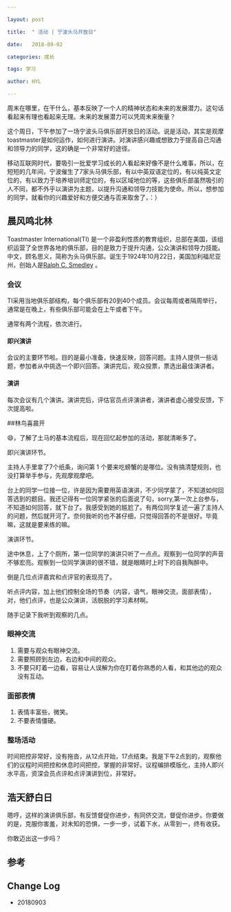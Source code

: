 ```yaml
---

layout: post

title:  " 活动 | 宁波头马开放日"

date:   2018-09-02

categories: 成长

tags: 学习

author: HYL

---
```


​	周末在哪里，在干什么，基本反映了一个人的精神状态和未来的发展潜力。这句话看起来有理也看起来无理。未来的发展潜力可以凭周末来衡量？



这个周日，下午参加了一场宁波头马俱乐部开放日的活动。说是活动，其实是观摩toastmaster是如何运作，如何进行演讲。对演讲感兴趣或想致力于提高自己沟通和领导力的同学，这的确是一个非常好的途径。



移动互联网时代，要吸引一批爱学习成长的人看起来好像不是什么难事，所以，在短短的几年间，宁波催生了7家头马俱乐部，有以中英双语定位的，有以纯英文定位的，有以致力于培养培训师定位的，有以区域地位的等，这些俱乐部虽然吸引的人不同，都不外乎以演讲为主题，以提升沟通和领导力技能为使命。所以，想参加的同学，就看你的兴趣爱好和方便交通与否来取舍了，：）



## 晨风鸣北林

Toastmaster International(TI) 是一个非盈利性质的教育组织，总部在美国，该组织运营了全世界各地的俱乐部，目的是致力于提升沟通，公众演讲和领导力技能。中文，顾名思义，简称为头马俱乐部。诞生于1924年10月22日，美国加利福尼亚州，创始人是[Ralph C. Smedley](https://en.wikipedia.org/wiki/Ralph_C._Smedley) 。



### 会议

TI采用当地俱乐部结构，每个俱乐部有20到40个成员。会议每周或者隔周举行，通常是在晚上，有些俱乐部可能会在上午或者下午。

通常有两个流程，依次进行。

#### 即兴演讲

会议的主要环节啦。目的是最小准备，快速反映，回答问题。主持人提供一些话题，参加者从中挑选一个即兴回答。演讲完后，观众投票，票选出最佳演讲者。

#### 演讲

每次会议有几个演讲。演讲完后，评估官员点评演讲者，演讲者虚心接受反馈，下次提高啦。



##林鸟喜晨开 

😄，了解了土马的基本流程后，现在回忆起参加的活动，那就清晰多了。

即兴演讲环节。

主持人手里拿了7个纸条，询问第 1 个要来吃螃蟹的是哪位。没有搞清楚规则，也没打算举手参与，先观摩观摩吧。

台上的同学一位接一位，许是因为需要用英语演讲，不少同学蒙了，不知道如何回答选到的题目。我还记得有一位同学紧张的后面说了句，sorry,第一次上台参与，不知道如何回答，就下台了。我感受到她的尴尬了。有两位同学复述一遍了主持人的问题，然后就开河了。奈何我听的也不甚仔细，只觉得回答的不是很好。毕竟嘛，这就是要来练的嘛。

演讲环节。

途中休息，上了个厕所，第一位同学的演讲只听了一点点。观察到一位同学的声音不够宏亮。观察到一位同学演讲的很不错，就是眼睛时上时下的自我陶醉中。



倒是几位点评嘉宾和点评官的表现亮了。

听点评内容，加上他们控制全场的节奏（内容，语气，眼神交流，面部表情），对，他们点评，也是公众演讲，活脱脱的学习素材啊。

随手记录下我听到观察的几点。

### 眼神交流

1. 需要与观众有眼神交流。
2. 需要照顾到左边，右边和中间的观众。
3. 不要只盯着一边看，容易让人误解为你在盯着你熟悉的人看，和其他边的观众没有互动。

### 面部表情

1. 表情丰富些，微笑。
2. 不要表情僵硬。



### 整场活动

时间把控非常好，没有拖沓，从12点开始，17点结束。我是下午2点到的，观察他们的议程时间把控和休息时间把控，掌握的非常好。议程编排模版化，主持人即兴水平高，资深会员点评和点评演讲到位，非常好。





## 浩天舒白日

嗯哼，这样的演讲俱乐部，有反馈督促你进步，有同侪交流，督促你进步。你要做的是，克服你害羞，对未知的恐惧，一步一步，试着下水，从零到一，终有收获。

你敢迈出这一步吗？







## 参考






[^https://en.wikipedia.org/wiki/Toastmasters_International]: 维基介绍





## Change Log

- 20180903 

















